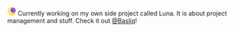 ![luna-logo](./assets/luna-logo-inline.png) Currently working on my own side project called Luna. It is about project management and stuff. Check it out [@Basliq](https://github.com/orgs/basliq/repositories)!
